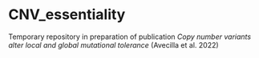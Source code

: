 # CNV_essentiality
Temporary repository in preparation of publication *Copy number variants alter local and global mutational tolerance* (Avecilla et al. 2022)
